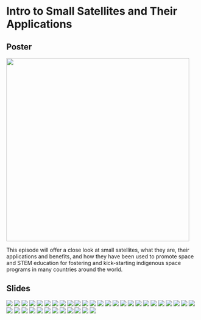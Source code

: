 # Intro to Small Satellites and Their Applications

## Poster
<img src="./poster/api-smallsat.jpg" width="480">

This episode will offer a close look at small satellites, 
what they are, their applications and benefits, and how 
they have been used to promote space and STEM education 
for fostering and kick-starting indigenous space programs 
in many countries around the world.


## Slides
![](./img/Slide1.png)
![](./img/Slide2.png)
![](./img/Slide3.png)
![](./img/Slide4.png)
![](./img/Slide5.png)
![](./img/Slide6.png)
![](./img/Slide7.png)
![](./img/Slide8.png)
![](./img/Slide9.png)
![](./img/Slide10.png)
![](./img/Slide11.png)
![](./img/Slide12.png)
![](./img/Slide13.png)
![](./img/Slide14.png)
![](./img/Slide15.png)
![](./img/Slide16.png)
![](./img/Slide17.png)
![](./img/Slide18.png)
![](./img/Slide19.png)
![](./img/Slide20.png)
![](./img/Slide21.png)
![](./img/Slide22.png)
![](./img/Slide23.png)
![](./img/Slide24.png)
![](./img/Slide25.png)
![](./img/Slide26.png)
![](./img/Slide27.png)
![](./img/Slide28.png)
![](./img/Slide29.png)
![](./img/Slide30.png)
![](./img/Slide31.png)
![](./img/Slide32.png)
![](./img/Slide33.png)
![](./img/Slide34.png)
![](./img/Slide35.png)
![](./img/Slide36.png)
![](./img/Slide77.png)

